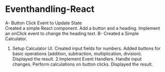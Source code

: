 # Eventhandling-React
A- Button Click Event to Update State  
Created a simple React component. 
Add a button and a heading. 
Implement an onClick event to change the heading text. 
B- Created a Simple Calculator. 
1. Setup Calculator UI.
Created input fields for numbers.
Added buttons for basic operations (addition, subtraction, multiplication, division).
Displayed the result.
2.Implement Event Handlers.
Handle input changes.
Perform calculations on button clicks.
Displayed the result.
